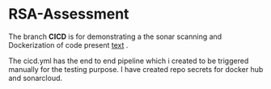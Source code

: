 # RSA-Assessment

The branch **CICD** is for demonstrating a the sonar scanning and Dockerization of code present [text](https://github.com/fhinkel/nodejs-hello-world/blob/main/LICENSE) .

The cicd.yml has the end to end pipeline which i created to be triggered manually for the testing purpose.
I have created repo secrets for docker hub and sonarcloud.
